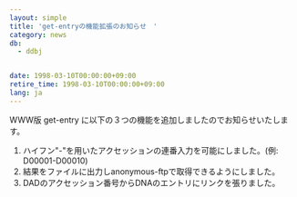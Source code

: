 ```yaml
---
layout: simple
title: 'get-entryの機能拡張のお知らせ　'
category: news
db:
  - ddbj


date: 1998-03-10T00:00:00+09:00
retire_time: 1998-03-10T00:00:00+09:00
lang: ja
---
```


WWW版 get-entry に以下の３つの機能を追加しましたのでお知らせいたします。

<ol>
    <li>ハイフン"-"を用いたアクセッションの連番入力を可能にしました。(例: D00001-D00010)</li>
    <li>結果をファイルに出力しanonymous-ftpで取得できるようにしました。</li>
    <li>DADのアクセッション番号からDNAのエントリにリンクを張りました。</li>
</ol>
